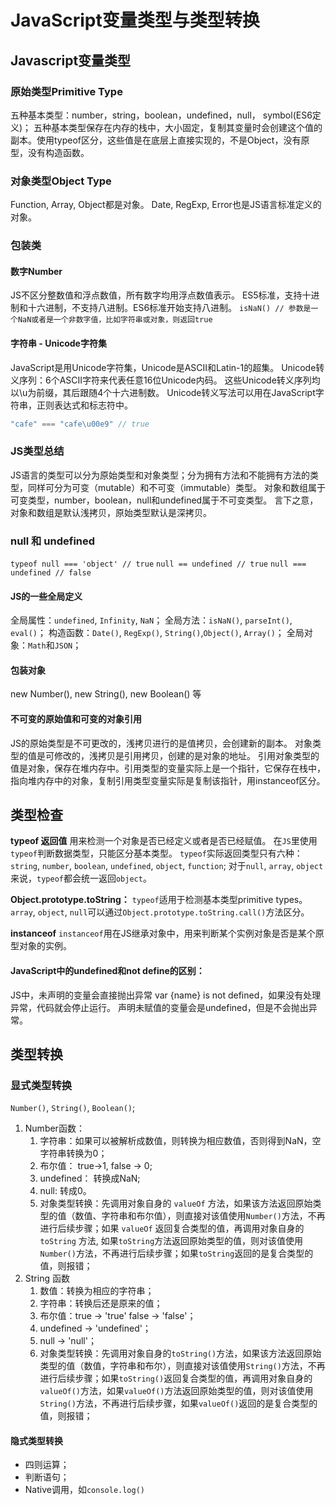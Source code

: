 # JavaScript变量类型与类型转换

## Javascript变量类型

### 原始类型Primitive Type
五种基本类型：number，string，boolean，undefined，null， symbol(ES6定义)；
五种基本类型保存在内存的栈中，大小固定，复制其变量时会创建这个值的副本。使用typeof区分，这些值是在底层上直接实现的，不是Object，没有原型，没有构造函数。

### 对象类型Object Type
Function, Array, Object都是对象。
Date, RegExp, Error也是JS语言标准定义的对象。

### 包装类
#### 数字Number
JS不区分整数值和浮点数值，所有数字均用浮点数值表示。
ES5标准，支持十进制和十六进制，不支持八进制。ES6标准开始支持八进制。
`isNaN() // 参数是一个NaN或者是一个非数字值，比如字符串或对象，则返回true`

#### 字符串 - Unicode字符集
JavaScript是用Unicode字符集，Unicode是ASCII和Latin-1的超集。
Unicode转义序列：6个ASCII字符来代表任意16位Unicode内码。
这些Unicode转义序列均以\u为前缀，其后跟随4个十六进制数。
Unicode转义写法可以用在JavaScript字符串，正则表达式和标志符中。
```js
"cafe" === "cafe\u00e9" // true
```    

### JS类型总结
JS语言的类型可以分为原始类型和对象类型；分为拥有方法和不能拥有方法的类型，同样可分为可变（mutable）和不可变（immutable）类型。
对象和数组属于可变类型，number，boolean，null和undefined属于不可变类型。
言下之意，对象和数组是默认浅拷贝，原始类型默认是深拷贝。

### null 和 undefined
`typeof null === 'object' // true`
`null == undefined // true`
`null === undefined // false`

#### JS的一些全局定义
全局属性：`undefined`, `Infinity`, `NaN`；
全局方法：`isNaN()`, `parseInt()`, `eval()`；
构造函数：`Date()`, `RegExp()`, `String()`,`Object()`, `Array()`；
全局对象：`Math`和`JSON`；

#### 包装对象
new Number(), new String(), new Boolean() 等

#### 不可变的原始值和可变的对象引用
JS的原始类型是不可更改的，浅拷贝进行的是值拷贝，会创建新的副本。
对象类型的值是可修改的，浅拷贝是引用拷贝，创建的是对象的地址。
引用对象类型的值是对象，保存在堆内存中。引用类型的变量实际上是一个指针，它保存在栈中，指向堆内存中的对象，复制引用类型变量实际是复制该指针，用instanceof区分。

## 类型检查
**typeof 返回值**
用来检测一个对象是否已经定义或者是否已经赋值。
在`JS`里使用`typeof`判断数据类型，只能区分基本类型。
`typeof`实际返回类型只有六种：`string`, `number`, `boolean`, `undefined`, `object`, `function`;
对于`null`, `array`, `object`来说，`typeof`都会统一返回`object`。

**Object.prototype.toString：**
`typeof`适用于检测基本类型primitive types。
`array`, `object`, `null`可以通过`Object.prototype.toString.call()`方法区分。

**instanceof**
`instanceof`用在JS继承对象中，用来判断某个实例对象是否是某个原型对象的实例。

#### JavaScript中的undefined和not define的区别：
JS中，未声明的变量会直接抛出异常 var {name} is not defined，如果没有处理异常，代码就会停止运行。
声明未赋值的变量会是undefined，但是不会抛出异常。

## 类型转换
### 显式类型转换
`Number()`, `String()`, `Boolean()`;
1. Number函数： 
   1. 字符串：如果可以被解析成数值，则转换为相应数值，否则得到NaN，空字符串转换为0；
   2. 布尔值： true->1, false -> 0;
   3. undefined： 转换成NaN;
   4. null: 转成0。
   5. 对象类型转换：先调用对象自身的 `valueOf` 方法，如果该方法返回原始类型的值（数值、字符串和布尔值），则直接对该值使用`Number()`方法，不再进行后续步骤；如果 `valueOf` 返回复合类型的值，再调用对象自身的 `toString` 方法, 如果`toString`方法返回原始类型的值，则对该值使用`Number()`方法，不再进行后续步骤；如果`toString`返回的是复合类型的值，则报错；
2. String 函数
   1. 数值：转换为相应的字符串；
   2. 字符串：转换后还是原来的值；
   3. 布尔值：true -> 'true' false -> 'false'；
   4. undefined -> 'undefined'；
   5. null -> 'null'；
   6. 对象类型转换：先调用对象自身的`toString()`方法，如果该方法返回原始类型的值（数值，字符串和布尔），则直接对该值使用`String()`方法，不再进行后续步骤；如果`toString()`返回复合类型的值，再调用对象自身的 `valueOf()`方法，如果`valueOf()`方法返回原始类型的值，则对该值使用`String()`方法，不再进行后续步骤，如果`valueOf()`返回的是复合类型的值，则报错；
   
#### 隐式类型转换 
- 四则运算；
- 判断语句；
- Native调用，如`console.log()`